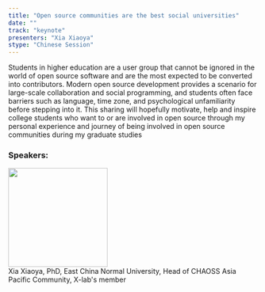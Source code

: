 ```yaml
---
title: "Open source communities are the best social universities"
date: "" 
track: "keynote"
presenters: "Xia Xiaoya"
stype: "Chinese Session"
---
```

Students in higher education are a user group that cannot be ignored in the world of open source software and are the most expected to be converted into contributors. Modern open source development provides a scenario for large-scale collaboration and social programming, and students often face barriers such as language, time zone, and psychological unfamiliarity before stepping into it. This sharing will hopefully motivate, help and inspire college students who want to or are involved in open source through my personal experience and journey of being involved in open source communities during my graduate studies

### Speakers: 
<img src="images/speaker/2021.png" width="200" />
<br>
Xia Xiaoya, PhD, East China Normal University, Head of CHAOSS Asia Pacific Community, X-lab's member
 